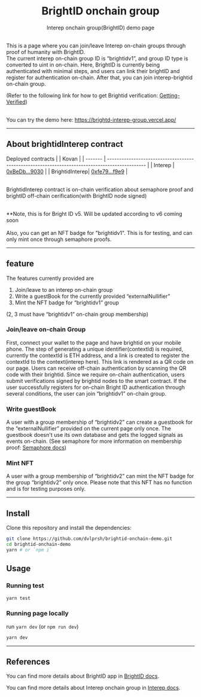 <p align="center">
    <h1 align="center">
        BrightID onchain group
    </h1>
    <p align="center">Interep onchain group(BrightID) demo page</p>
</p>

<br>
This is a page where you can join/leave Interep on-chain groups through proof of humanity with BrightID.<br>
The current interep on-chain group ID is “brightidv1”, and group ID type is converted to uint in on-chain.
Here, BrightID is currently being authenticated with minimal steps, and users can link their brightID and register for authentication on-chain.
After that, you can join interep-brightid on-chain group.<br>

(Refer to the following link for how to get Brightid verification: [Getting-Verified](https://brightid.gitbook.io/brightid/getting-verified))
<br>
<br>

You can try the demo here: https://brightd-interep-group.vercel.app/

---

## About brightidInterep contract
Deployed contracts
|                | Kovan                                                                                          |
| -------        | ---------------------------------------------------------------------------------------------- |
| Interep        | [0xBeDb...9030](https://kovan.etherscan.io/address/0xBeDb7A22bf236349ee1bEA7B4fb4Eb2403529030) |
| BrightidInterep| [0xfe79...f9e9](https://kovan.etherscan.io/address/0xfe795B30F4A6c7D9162C4D618A6335C140DEf9e9) |

<br>
BrightidInterep contract is on-chain verification about semaphore proof and brightID off-chain cerification(with BrightID node signed)<br><br>

**Note, this is for Bright ID v5. Will be updated according to v6 coming soon<br>
<br>
Also, you can get an NFT badge for "brightidv1". This is for testing, and can only mint once through semaphore proofs.

---

## feature
The features currently provided are 
1. Join/leave to an interep on-chain group
2. Write a guestBook for the currently provided “externalNullifier”
3. Mint the NFT badge for “brightidv1” group

(2, 3 must have “brightidv1” on-chain group membership)

### Join/leave on-chain Group
First, connect your wallet to the page and have brightid on your mobile phone.
The step of generating a unique identifier(contextId) is required, currently the contextId is ETH address, and a link is created to register the contextId to the context(interep here).
This link is rendered as a QR code on our page. Users can receive off-chain authentication by scanning the QR code with their brightid.
Since we require on-chain authentication, users submit verifications signed by brightid nodes to the smart contract.
If the user successfully registers for on-chain Bright ID authentication through several conditions, the user can join “brightidv1” on-chain group.

### Write guestBook
A user with a group membership of “brightidv2” can create a guestbook for the “externalNullifier” provided on the current page only once.
The guestbook doesn't use its own database and gets the logged signals as events on-chain. (See semaphore for more information on membership proof: [Semaphore docs](https://semaphore.appliedzkp.org/))

### Mint NFT
A user with a group membership of “brightidv2” can mint the NFT badge for the group “brightidv2” only once. Please note that this NFT has no function and is for testing purposes only.

---

## Install

Clone this repository and install the dependencies:

```bash
git clone https://github.com/dvlprsh/brightid-onchain-demo.git
cd brightid-onchain-demo
yarn # or `npm i`
```

## Usage

### Running test

```bash
yarn test
```

### Running page locally

run `yarn dev` (or `npm run dev`)
```bash
yarn dev
```
---

## References
You can find more details about BrightID app in [BrightID docs](https://brightid.gitbook.io/brightid/).

You can find more details about Interep onchain group in [Interep docs](https://docs.interep.link/guides/onchain-groups).
